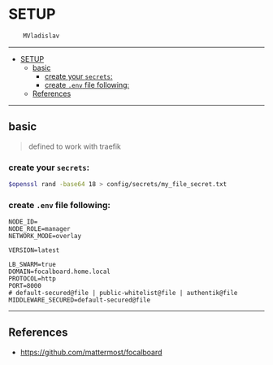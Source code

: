 # SETUP

```sh
    MVladislav
```

---

- [SETUP](#setup)
  - [basic](#basic)
    - [create your `secrets`:](#create-your-secrets)
    - [create `.env` file following:](#create-env-file-following)
  - [References](#references)

---

## basic

> defined to work with traefik

### create your `secrets`:

```sh
$openssl rand -base64 18 > config/secrets/my_file_secret.txt
```

### create `.env` file following:

```env
NODE_ID=
NODE_ROLE=manager
NETWORK_MODE=overlay

VERSION=latest

LB_SWARM=true
DOMAIN=focalboard.home.local
PROTOCOL=http
PORT=8000
# default-secured@file | public-whitelist@file | authentik@file
MIDDLEWARE_SECURED=default-secured@file
```

---

## References

- <https://github.com/mattermost/focalboard>
